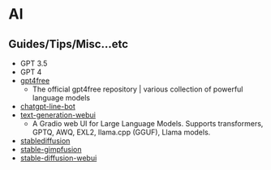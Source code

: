# AI

## Guides/Tips/Misc...etc

* GPT 3.5
* GPT 4
* [gpt4free](https://github.com/xtekky/gpt4free)
    * The official gpt4free repository | various collection of powerful language models
* [chatgpt-line-bot](https://github.com/Lin-jun-xiang/chatgpt-line-bot)
* [text-generation-webui](https://github.com/oobabooga/text-generation-webui)
    * A Gradio web UI for Large Language Models. Supports transformers, GPTQ, AWQ, EXL2, llama.cpp (GGUF), Llama models. 
* [stablediffusion](https://github.com/Stability-AI/stablediffusion)
* [stable-gimpfusion](https://github.com/ArtBIT/stable-gimpfusion)
* [stable-diffusion-webui](https://github.com/AUTOMATIC1111/stable-diffusion-webui)
